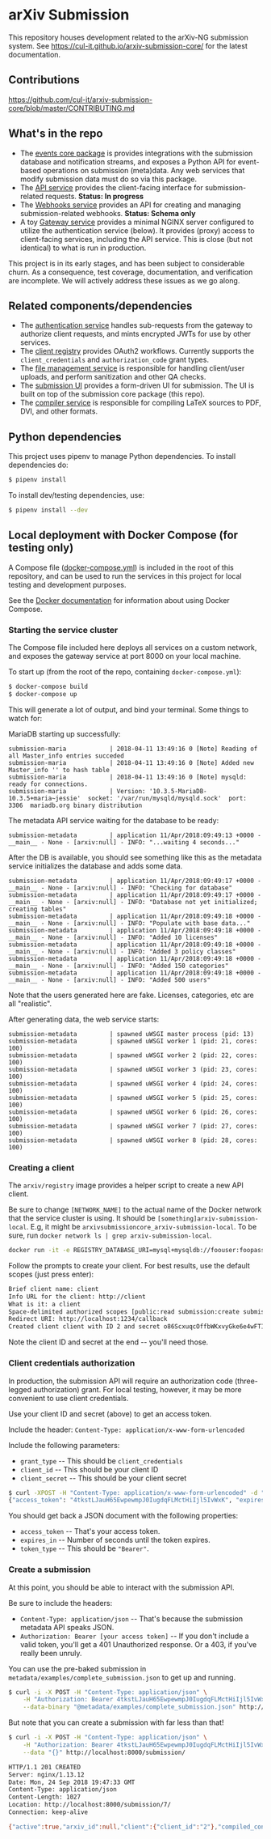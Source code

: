 # arXiv Submission

This repository houses development related to the arXiv-NG
submission system. See https://cul-it.github.io/arxiv-submission-core/ for the
latest documentation.

## Contributions

https://github.com/cul-it/arxiv-submission-core/blob/master/CONTRIBUTING.md

## What's in the repo

- The [events core package](core/) is provides integrations with the
  submission database and notification streams, and exposes a Python API for
  event-based operations on submission (meta)data. Any web services that
  modify submission data must do so via this package.
- The [API service](metadata/) provides the client-facing interface for
  submission-related requests. **Status: In progress**
- The [Webhooks service](webhooks/) provides an API for creating and managing
  submission-related webhooks. **Status: Schema only**
- A toy [Gateway service](gateway/) provides a minimal NGINX server configured
  to utilize the authentication service (below). It provides (proxy) access to
  client-facing services, including the API service. This is close (but not
  identical) to what is run in production.

This project is in its early stages, and has been subject to considerable
churn. As a consequence, test coverage, documentation, and verification are
incomplete. We will actively address these issues as we go along.

## Related components/dependencies

- The [authentication
  service](https://github.com/cul-it/arxiv-auth/tree/develop/authenticator)
  handles sub-requests from the gateway to authorize client requests, and mints
  encrypted JWTs for use by other services.
- The [client
  registry](https://github.com/cul-it/arxiv-auth/tree/develop/registry)
  provides OAuth2 workflows. Currently supports the `client_credentials` and
  `authorization_code` grant types.
- The [file management service](https://github.com/cul-it/arxiv-filemanager) is
  responsible for handling client/user uploads, and perform sanitization and
  other QA checks.
- The [submission UI](https://github.com/cul-it/arxiv-submission-ui) provides a
  form-driven UI for submission. The UI is built on top of the submission core
  package (this repo).
- The [compiler service](https://github.com/cul-it/arxiv-compiler) is
  responsible for compiling LaTeX sources to PDF, DVI, and other formats.

## Python dependencies

This project uses pipenv to manage Python dependencies. To install dependencies
do:

```bash
$ pipenv install
```

To install dev/testing dependencies, use:

```bash
$ pipenv install --dev
```

## Local deployment with Docker Compose (for testing only)

A Compose file ([docker-compose.yml](docker-compose.yml)) is included in the
root of this repository, and can be used to run the services in this project
for local testing and development purposes.

See the [Docker documentation](https://docs.docker.com/compose/) for
information about using Docker Compose.

### Starting the service cluster

The Compose file included here deploys all services on a custom network, and
exposes the gateway service at port 8000 on your local machine.

To start up (from the root of the repo, containing ``docker-compose.yml``):

```bash
$ docker-compose build
$ docker-compose up
```

This will generate a lot of output, and bind your terminal. Some things to
watch for:

MariaDB starting up successfully:
```
submission-maria            | 2018-04-11 13:49:16 0 [Note] Reading of all Master_info entries succeded
submission-maria            | 2018-04-11 13:49:16 0 [Note] Added new Master_info '' to hash table
submission-maria            | 2018-04-11 13:49:16 0 [Note] mysqld: ready for connections.
submission-maria            | Version: '10.3.5-MariaDB-10.3.5+maria~jessie'  socket: '/var/run/mysqld/mysqld.sock'  port: 3306  mariadb.org binary distribution
```

The metadata API service waiting for the database to be ready:

```
submission-metadata         | application 11/Apr/2018:09:49:13 +0000 - __main__ - None - [arxiv:null] - INFO: "...waiting 4 seconds..."
```

After the DB is available, you should see something like this as the metadata
service initializes the database and adds some data.

```
submission-metadata         | application 11/Apr/2018:09:49:17 +0000 - __main__ - None - [arxiv:null] - INFO: "Checking for database"
submission-metadata         | application 11/Apr/2018:09:49:17 +0000 - __main__ - None - [arxiv:null] - INFO: "Database not yet initialized; creating tables"
submission-metadata         | application 11/Apr/2018:09:49:18 +0000 - __main__ - None - [arxiv:null] - INFO: "Populate with base data..."
submission-metadata         | application 11/Apr/2018:09:49:18 +0000 - __main__ - None - [arxiv:null] - INFO: "Added 10 licenses"
submission-metadata         | application 11/Apr/2018:09:49:18 +0000 - __main__ - None - [arxiv:null] - INFO: "Added 3 policy classes"
submission-metadata         | application 11/Apr/2018:09:49:18 +0000 - __main__ - None - [arxiv:null] - INFO: "Added 150 categories"
submission-metadata         | application 11/Apr/2018:09:49:18 +0000 - __main__ - None - [arxiv:null] - INFO: "Added 500 users"
```

Note that the users generated here are fake. Licenses, categories, etc are all
"realistic".

After generating data, the web service starts:

```
submission-metadata         | spawned uWSGI master process (pid: 13)
submission-metadata         | spawned uWSGI worker 1 (pid: 21, cores: 100)
submission-metadata         | spawned uWSGI worker 2 (pid: 22, cores: 100)
submission-metadata         | spawned uWSGI worker 3 (pid: 23, cores: 100)
submission-metadata         | spawned uWSGI worker 4 (pid: 24, cores: 100)
submission-metadata         | spawned uWSGI worker 5 (pid: 25, cores: 100)
submission-metadata         | spawned uWSGI worker 6 (pid: 26, cores: 100)
submission-metadata         | spawned uWSGI worker 7 (pid: 27, cores: 100)
submission-metadata         | spawned uWSGI worker 8 (pid: 28, cores: 100)
```

### Creating a client

The ``arxiv/registry`` image provides a helper script to create a new API
client.

Be sure to change ``[NETWORK_NAME]`` to the actual name of the Docker network
that the service cluster is using. It should be
``[something]arxiv-submission-local``. E.g, it might be
``arxivsubmissioncore_arxiv-submission-local``. To be sure, run
``docker network ls | grep arxiv-submission-local``.

```bash
docker run -it -e REGISTRY_DATABASE_URI=mysql+mysqldb://foouser:foopass@registry-maria:3306/registry?charset=utf8 --network=[NETWORK NAME] arxiv/registry:0.1 -- python create_client.py
```

Follow the prompts to create your client. For best results, use the default
scopes (just press enter):

```bash
Brief client name: client
Info URL for the client: http://client
What is it: a client
Space-delimited authorized scopes [public:read submission:create submission:update submission:read upload:create upload:update upload:read upload:read_logs]:
Redirect URI: http://localhost:1234/callback
Created client client with ID 2 and secret o86ScxuqcOffbWKxvyGke6e4wFTIukkjiJEc4ofBj7cDmNLz
```

Note the client ID and secret at the end -- you'll need those.

### Client credentials authorization

In production, the submission API will require an authorization code
(three-legged authorization) grant. For local testing, however, it may be more
convenient to use client credentials.

Use your client ID and secret (above) to get an access token.

Include the header: ``Content-Type: application/x-www-form-urlencoded``

Include the following parameters:

- ``grant_type`` -- This should be ``client_credentials``
- ``client_id`` -- This should be your client ID
- ``client_secret`` -- This should be your client secret

```bash
$ curl -XPOST -H "Content-Type: application/x-www-form-urlencoded" -d "grant_type=client_credentials&client_id=2&client_secret=o86ScxuqcOffbWKxvyGke6e4wFTIukkjiJEc4ofBj7cDmNLz" http://127.0.0.1:8000/api/token
{"access_token": "4tkstLJauH65EwpewmpJ0IugdqFLMctHiIjl5IvWxK", "expires_in": 864000, "token_type": "Bearer"}
```

You should get back a JSON document with the following properties:

- ``access_token`` -- That's your access token.
- ``expires_in`` -- Number of seconds until the token expires.
- ``token_type`` -- This should be ``"Bearer"``.

### Create a submission

At this point, you should be able to interact with the submission API.

Be sure to include the headers:
- ``Content-Type: application/json`` -- That's because the submission metadata
  API speaks JSON.
- ``Authorization: Bearer [your access token]`` -- If you don't include a valid
  token, you'll get a 401 Unauthorized response. Or a 403, if you've really
  been unruly.

You can use the pre-baked submission in
``metadata/examples/complete_submission.json`` to get up and running.

```bash
$ curl -i -X POST -H "Content-Type: application/json" \
    -H "Authorization: Bearer 4tkstLJauH65EwpewmpJ0IugdqFLMctHiIjl5IvWxK" \
    --data-binary "@metadata/examples/complete_submission.json" http://localhost:8000/submission/
```

But note that you can create a submission with far less than that!

```bash
$ curl -i -X POST -H "Content-Type: application/json" \
    -H "Authorization: Bearer 4tkstLJauH65EwpewmpJ0IugdqFLMctHiIjl5IvWxK" \
    --data "{}" http://localhost:8000/submission/

HTTP/1.1 201 CREATED
Server: nginx/1.13.12
Date: Mon, 24 Sep 2018 19:47:33 GMT
Content-Type: application/json
Content-Length: 1027
Location: http://localhost:8000/submission/7/
Connection: keep-alive

{"active":true,"arxiv_id":null,"client":{"client_id":"2"},"compiled_content":[],"created":"2018-09-24T19:47:33.251494","creator":{"affiliation":"","agent_type":"User","email":"","endorsements":["*.*"],"forename":"","identifier":null,"name":"  ","native_id":null,"suffix":"","surname":"","user_id":null},"delegations":{},"finalized":false,"license":null,"metadata":{"abstract":null,"acm_class":null,"authors":[],"authors_display":"","comments":"","doi":null,"journal_ref":null,"msc_class":null,"report_num":null,"title":null},"owner":{"affiliation":"","agent_type":"User","email":"","endorsements":["*.*"],"forename":"","identifier":null,"name":"  ","native_id":null,"suffix":"","surname":"","user_id":null},"primary_classification":null,"proxy":null,"published":false,"secondary_classification":[],"source_content":null,"status":"working","submission_id":7,"submitter_accepts_policy":null,"submitter_confirmed_preview":false,"submitter_contact_verified":false,"submitter_is_author":null,"updated":"2018-09-24T19:47:33.251494"}
```
